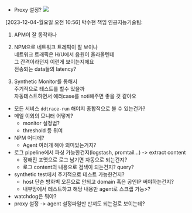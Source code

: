 - Proxy 설정?
  ![](https://i.imgur.com/2RUM5F3.png)


[2023-12-04-월요일 오전 10:56] 박수현 책임 인공지능기술팀:  
1. APM이 잘 동작하나  
2. NPM으로 네트워크 트레픽이 잘 보이나  
네트워크 트래픽은 H/U에서 음원이 올라올텐데  
그 간격이라던지 이런게 보이는지에요  
전송되는 data들의 latency?  

3. Synthetic Monitor를 통해서  
주기적으로 테스트를 할수 있을까  
자동테스트하면서 에러case를 noti해주면 좋을 것 같아요


- 모든 서비스 `ddtrace-run` 해야지 종합적으로 볼 수 있는건가?
- 메일 이외의 모니터 어떻게?
	- monitor 설정법?
	- threshold 등 뭐여
- NPM 어디에?
	- Agent 여러개 해야 의미있는거지?
- 로그 pipeline에서 파싱 가능한건지(logstash, promtail...) -> extract content
	- 정해진 포맷으로 로그 남기면 자동으로 되는건지?
	- 로그 content의 내용으로 검색이 되는건지? query?
- synthetic test에서 주기적으로 테스트 가능한건지?
	- host 단순 방화벽 오픈으로 안되고 domain 혹은 공인IP 써야하는건지?
	- 내부망에서 테스트하고 해당 내용만 agent로 스크랩 가능>?
- watchdog은 뭐야?
- proxy 설정 -> agent 설정파일만 만져도 되는걸로 보이는데?
